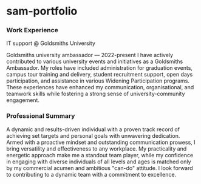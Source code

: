# sam-portfolio

### Work Experience
IT support @ Goldsmiths University

Goldsmiths university ambassador — 2022-present
I have actively contributed to various university events and initiatives as a Goldsmiths Ambassador. My roles have included administration for graduation events, campus tour training and delivery, student recruitment support, open days participation, and assistance in various Widening Participation programs. These experiences have enhanced my communication, organisational, and teamwork skills while fostering a strong sense of university-community engagement.



### Professional Summary
A dynamic and results-driven individual with a proven track record of achieving set targets and personal goals with unwavering dedication. Armed with a proactive mindset and outstanding communication prowess, I bring versatility and effectiveness to any workplace. My practicality and energetic approach make me a standout team player, while my confidence in engaging with diverse individuals of all levels and ages is matched only by my commercial acumen and ambitious "can-do" attitude. I look forward to contributing to a dynamic team with a commitment to excellence.
